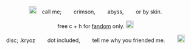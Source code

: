 <p align="center">
    <img width="20" src="https://gifcity.carrd.co/assets/images/gallery306/ab2b4296.gif?v=9133a0c8" alt="two bats flying">　call me;　　 crimson,　　 abyss,　　 or by skin.
</p>
<p align="center">
  free c + h for <ins>fandom</ins> only. <img width="20" src="https://gifcity.carrd.co/assets/images/gallery88/5be9efa3.gif?v=9133a0c8)" alt="red glass heart with liquid swishing around in it">
</p>
<p align="center">
disc; .kryoz　　 dot included,　　 tell me why you friended me.　　 <img width="20" src="https://gifcity.carrd.co/assets/images/gallery12/5d369a6b.gif?v=9133a0c8" alt="ace of spades playing card with a checkerboard back spinning">
</p>
